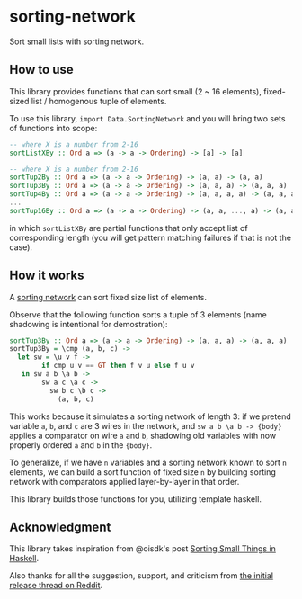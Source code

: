 # sorting-network

Sort small lists with sorting network.

## How to use

This library provides functions that can sort small (2 ~ 16 elements),
fixed-sized list / homogenous tuple of elements.

To use this library, `import Data.SortingNetwork` and you will bring two sets of functions into scope:

```haskell
-- where X is a number from 2-16
sortListXBy :: Ord a => (a -> a -> Ordering) -> [a] -> [a]

-- where X is a number from 2-16
sortTup2By :: Ord a => (a -> a -> Ordering) -> (a, a) -> (a, a)
sortTup3By :: Ord a => (a -> a -> Ordering) -> (a, a, a) -> (a, a, a)
sortTup4By :: Ord a => (a -> a -> Ordering) -> (a, a, a, a) -> (a, a, a, a)
...
sortTup16By :: Ord a => (a -> a -> Ordering) -> (a, a, ..., a) -> (a, a, ..., a)
```

in which `sortListXBy` are partial functions that only accept list of corresponding length
(you will get pattern matching failures if that is not the case).

## How it works

A [sorting network](https://en.wikipedia.org/wiki/Sorting_network) can sort fixed size list of elements.

Observe that the following function sorts a tuple of 3 elements (name shadowing is intentional for demostration):

```haskell
sortTup3By :: Ord a => (a -> a -> Ordering) -> (a, a, a) -> (a, a, a)
sortTup3By = \cmp (a, b, c) ->
  let sw = \u v f ->
        if cmp u v == GT then f v u else f u v
   in sw a b \a b ->
        sw a c \a c ->
          sw b c \b c ->
            (a, b, c)
```

This works because it simulates a sorting network of length 3:
if we pretend variable `a`, `b`, and `c` are 3 wires in the network,
and `sw a b \a b -> {body}` applies a comparator on wire `a` and `b`, shadowing
old variables with now properly ordered `a` and `b` in the `{body}`.

To generalize, if we have `n` variables and a sorting network known to sort `n` elements,
we can build a sort function of fixed size `n` by building sorting network with
comparators applied layer-by-layer in that order.

This library builds those functions for you, utilizing template haskell.

## Acknowledgment

This library takes inspiration from @oisdk's post [Sorting Small Things in Haskell](https://doisinkidney.com/posts/2018-05-06-sorting-small.html).

Also thanks for all the suggestion, support, and criticism from [the initial release thread on Reddit](https://www.reddit.com/r/haskell/comments/11eyopo/ann_sortingnetwork_initial_release/).
